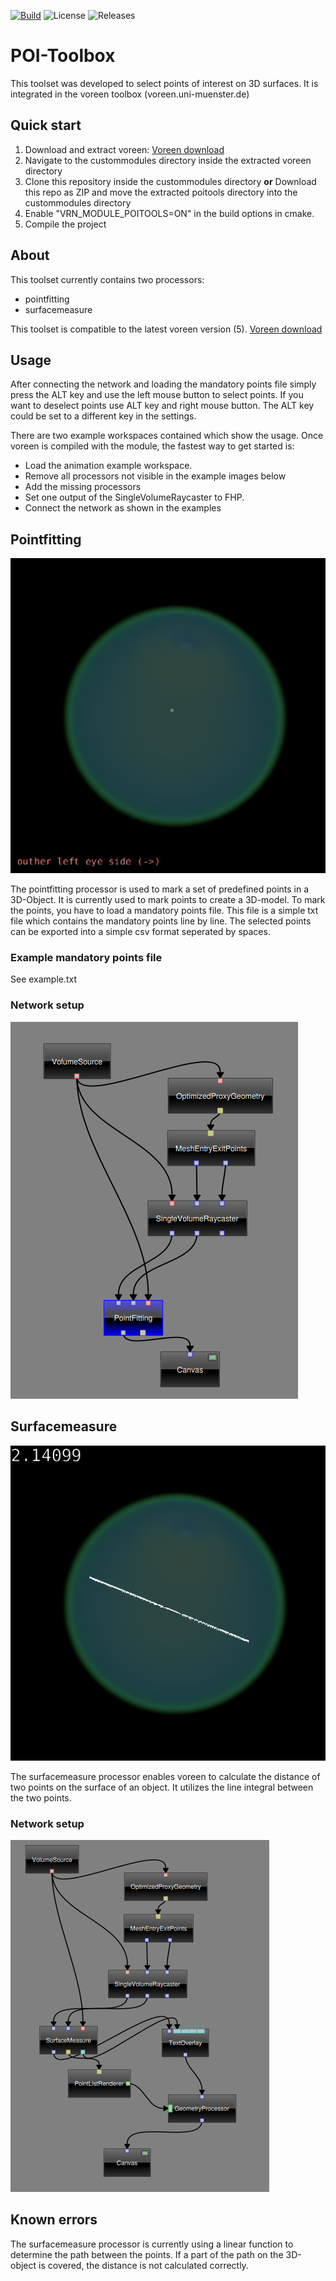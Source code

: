 [![Build](https://github.com/jernsting/poitools/actions/workflows/build.yml/badge.svg)](https://github.com/jernsting/poitools/actions/workflows/build.yml) ![License](https://img.shields.io/github/license/jernsting/poitools) ![Releases](https://img.shields.io/github/v/release/jernsting/poitools)
# POI-Toolbox

This toolset was developed to select points of interest on 3D surfaces. It is integrated in the voreen toolbox (voreen.uni-muenster.de)

## Quick start

1. Download and extract voreen: [Voreen download](http://voreen.uni-muenster.de)
2. Navigate to the custommodules directory inside the extracted voreen directory
3. Clone this repository inside the custommodules directory **or** Download this repo as ZIP and move the extracted poitools directory into the custommodules directory
4. Enable "VRN_MODULE_POITOOLS=ON" in the build options in cmake.
5. Compile the project

## About

This toolset currently contains two processors:

* pointfitting
* surfacemeasure

This toolset is compatible to the latest voreen version (5). [Voreen download](http://voreen.uni-muenster.de)

## Usage

After connecting the network and loading the mandatory points file simply press the ALT key and use the left mouse button to select points. If you want to deselect points use ALT key and right mouse button. The ALT key could be set to a different key in the settings.

There are two example workspaces contained which show the usage. 
Once voreen is compiled with the module, the fastest way to get started is:
* Load the animation example workspace.
* Remove all processors not visible in the example images below
* Add the missing processors
* Set one output of the SingleVolumeRaycaster to FHP.
* Connect the network as shown in the examples

## Pointfitting

![Pointfitting processor](img/pointfitting.png)

The pointfitting processor is used to mark a set of predefined points in a 3D-Object. It is currently used to mark points to create a 3D-model. To mark the points, you have to load a mandatory points file. This file is a simple txt file which contains the mandatory points line by line. The selected points can be exported into a simple csv format seperated by spaces.

### Example mandatory points file

See example.txt

### Network setup

![Pointfitting network](img/pointfitting_network.png)


## Surfacemeasure

![Surfacemeasure processor](img/surfacemeasure.png)

The surfacemeasure processor enables voreen to calculate the distance of two points on the surface of an object. It utilizes the line integral between the two points.

### Network setup

![Surfacemeasure Network](img/surfacemeasure_network.png)

## Known errors

The surfacemeasure processor is currently using a linear function to determine the path between the points. If a part of the path on the 3D-object is covered, the distance is not calculated correctly.
